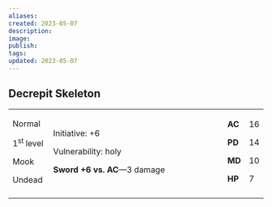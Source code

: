 ```yaml
---
aliases: 
created: 2023-05-07
description: 
image: 
publish: 
tags: 
updated: 2023-05-07
---
```


## Decrepit Skeleton

<table>
<colgroup>
<col style="width: 16%" />
<col style="width: 72%" />
<col style="width: 5%" />
<col style="width: 5%" />
</colgroup>
<tbody>
<tr class="odd">
<td><p>Normal</p>
<p>1<sup>st</sup> level</p>
<p>Mook</p>
<p>Undead</p></td>
<td><p>Initiative: +6</p>
<p>Vulnerability: holy</p>
<p><strong>Sword +6 vs. AC</strong>—3 damage</p></td>
<td><p><strong>AC</strong></p>
<p><strong>PD</strong></p>
<p><strong>MD</strong></p>
<p><strong>HP</strong></p></td>
<td><p>16</p>
<p>14</p>
<p>10</p>
<p>7</p></td>
</tr>
<tr class="even">
<td></td>
<td></td>
<td></td>
<td></td>
</tr>
</tbody>
</table>

